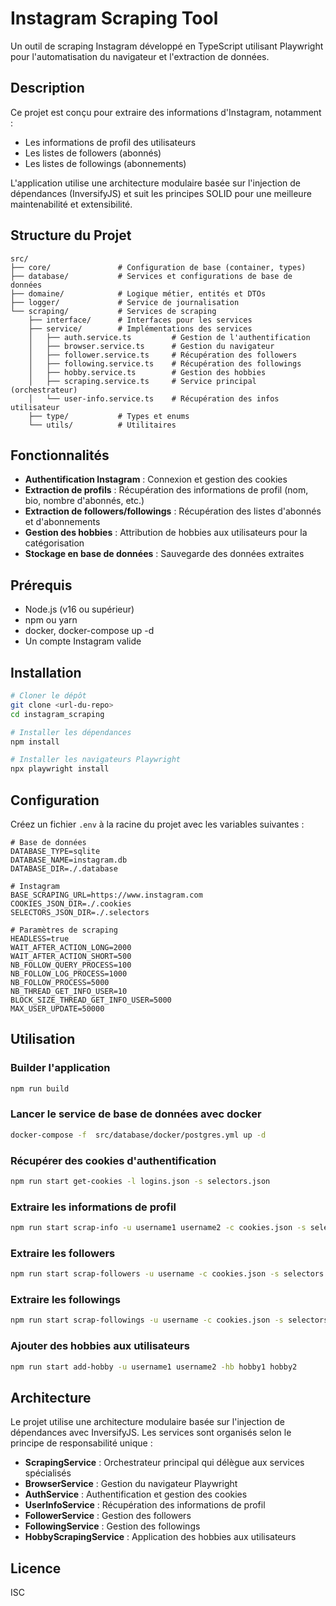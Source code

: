 # Instagram Scraping Tool

Un outil de scraping Instagram développé en TypeScript utilisant Playwright pour l'automatisation du navigateur et l'extraction de données.

## Description

Ce projet est conçu pour extraire des informations d'Instagram, notamment :
- Les informations de profil des utilisateurs
- Les listes de followers (abonnés)
- Les listes de followings (abonnements)

L'application utilise une architecture modulaire basée sur l'injection de dépendances (InversifyJS) et suit les principes SOLID pour une meilleure maintenabilité et extensibilité.

## Structure du Projet

```
src/
├── core/               # Configuration de base (container, types)
├── database/           # Services et configurations de base de données
├── domaine/            # Logique métier, entités et DTOs
├── logger/             # Service de journalisation
└── scraping/           # Services de scraping
    ├── interface/      # Interfaces pour les services
    ├── service/        # Implémentations des services
    │   ├── auth.service.ts         # Gestion de l'authentification
    │   ├── browser.service.ts      # Gestion du navigateur
    │   ├── follower.service.ts     # Récupération des followers
    │   ├── following.service.ts    # Récupération des followings
    │   ├── hobby.service.ts        # Gestion des hobbies
    │   ├── scraping.service.ts     # Service principal (orchestrateur)
    │   └── user-info.service.ts    # Récupération des infos utilisateur
    ├── type/           # Types et enums
    └── utils/          # Utilitaires
```

## Fonctionnalités

- **Authentification Instagram** : Connexion et gestion des cookies
- **Extraction de profils** : Récupération des informations de profil (nom, bio, nombre d'abonnés, etc.)
- **Extraction de followers/followings** : Récupération des listes d'abonnés et d'abonnements
- **Gestion des hobbies** : Attribution de hobbies aux utilisateurs pour la catégorisation
- **Stockage en base de données** : Sauvegarde des données extraites

## Prérequis

- Node.js (v16 ou supérieur)
- npm ou yarn
- docker, docker-compose up -d
- Un compte Instagram valide

## Installation

```bash
# Cloner le dépôt
git clone <url-du-repo>
cd instagram_scraping

# Installer les dépendances
npm install

# Installer les navigateurs Playwright
npx playwright install
```

## Configuration

Créez un fichier `.env` à la racine du projet avec les variables suivantes :

```env
# Base de données
DATABASE_TYPE=sqlite
DATABASE_NAME=instagram.db
DATABASE_DIR=./.database

# Instagram
BASE_SCRAPING_URL=https://www.instagram.com
COOKIES_JSON_DIR=./.cookies
SELECTORS_JSON_DIR=./.selectors

# Paramètres de scraping
HEADLESS=true
WAIT_AFTER_ACTION_LONG=2000
WAIT_AFTER_ACTION_SHORT=500
NB_FOLLOW_QUERY_PROCESS=100
NB_FOLLOW_LOG_PROCESS=1000
NB_FOLLOW_PROCESS=5000
NB_THREAD_GET_INFO_USER=10
BLOCK_SIZE_THREAD_GET_INFO_USER=5000
MAX_USER_UPDATE=50000
```

## Utilisation

### Builder l'application
```bash
npm run build
```
### Lancer le service de base de données avec docker
```bash
docker-compose -f  src/database/docker/postgres.yml up -d
```

### Récupérer des cookies d'authentification

```bash
npm run start get-cookies -l logins.json -s selectors.json
```

### Extraire les informations de profil

```bash
npm run start scrap-info -u username1 username2 -c cookies.json -s selectors.json
```

### Extraire les followers

```bash
npm run start scrap-followers -u username -c cookies.json -s selectors.json
```

### Extraire les followings

```bash
npm run start scrap-followings -u username -c cookies.json -s selectors.json
```

### Ajouter des hobbies aux utilisateurs

```bash
npm run start add-hobby -u username1 username2 -hb hobby1 hobby2
```

## Architecture

Le projet utilise une architecture modulaire basée sur l'injection de dépendances avec InversifyJS. Les services sont organisés selon le principe de responsabilité unique :

- **ScrapingService** : Orchestrateur principal qui délègue aux services spécialisés
- **BrowserService** : Gestion du navigateur Playwright
- **AuthService** : Authentification et gestion des cookies
- **UserInfoService** : Récupération des informations de profil
- **FollowerService** : Gestion des followers
- **FollowingService** : Gestion des followings
- **HobbyScrapingService** : Application des hobbies aux utilisateurs

## Licence

ISC
